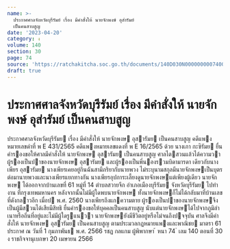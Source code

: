 ```yaml
---
name: >-
  ประกาศศาลจังหวัดบุรีรัมย์ เรื่อง มีคำสั่งให้ นายจักพงษ์ อุส่ารัมย์
  เป็นคนสาบสูญ
date: '2023-04-20'
category: ง
volume: 140
section: 30
page: 74
source: 'https://ratchakitcha.soc.go.th/documents/140D030N0000000007400.pdf'
draft: true
---
```


# ประกาศศาลจังหวัดบุรีรัมย์ เรื่อง มีคำสั่งให้ นายจักพงษ์ อุส่ารัมย์ เป็นคนสาบสูญ

ประกาศศาลจังหวัดบุรีรัมย เรื่อง มีคําสั่งให้ นายจักพงษ อุสารัมย เป็นคนสาบสูญ คดีแพงหมายเลขดําที่ พ E 431/2565 คดีแพงหมายเลขแดงที่ พ E 16/2565 ด้วย นางเภา กะซิรัมย ยื่นคํารองขอให้ศาลมีคําสั่งให้ นายจักพงษ อุสารัมย เป็นคนสาบสูญ ศาลไตสวนแล้วได้ความวา ผู้รองเป็นปาของนายจักพงษ อุสารัมย และผู้รองเป็นพี่นองรวมบิดามารดา เดียวกับนางเพียร อุสารัมย นางเพียรเคยอยู่กินฉันสามีภริยากับนายพวง ไม่ระบุนามสกุลมีนายจักพงษเป็นบุตร ต่อมานายพวงและนางเพียรแยกทางกัน นางเพียรอุปการะเลี้ยงดูนายจักพงษแต่เพียงผู้เดียว นายจักพงษ ได้ออกจากบ้านเลขที่ 61 หมู่ที่ 14 ตําบลสวายจีก อําเภอเมืองบุรีรัมย จังหวัดบุรีรัมย ไปทํางาน ที่กรุงเทพมหานคร หลังจากนั้นไม่มีผู้ใดพบนายจักพงษ ทั้งนายจักพงษก็ไม่ได้กลับมาที่บ้านเลขที่ดังกลาวอีก เมื่อป พ.ศ. 2560 นางเพียรถึงแกความตาย ผู้รองเป็นปาของนายจักพงษจึงเป็นผู้มีสวนได้เสียมีสิทธิ ยื่นคํารองขอให้บุคคลเป็นคนสาบสูญ นับแต่นายจักพงษได้ไปจากภูมิลําเนาหรือถิ่นที่อยู่และไม่มีผู้ใดรูแนวา นายจักพงษยังมีชีวิตอยู่หรือไม่จนถึงปจจุบัน ศาลจึงมีคําสั่งให้ นายจักพงษ อุสารัมย เป็นคนสาบสูญ ตามประมวลกฎหมายแพงและพาณิชย มาตรา 61 ประกาศ ณ วันที่ 1 กุมภาพันธ พ.ศ. 2566 รชฏ กลแกม ผู้พิพากษา ้ หนา 74 ่ เลม 140 ตอนที่ 30 ง ราชกิจจานุเบกษา 20 เมษายน 2566
